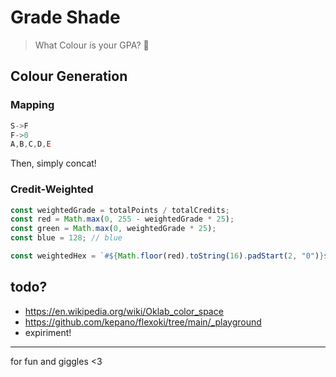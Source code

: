 # Grade Shade

> What Colour is your GPA? 🥸

## Colour Generation

### Mapping

```js
S->F
F->0
A,B,C,D,E
```

Then, simply concat!

### Credit-Weighted

```javascript
const weightedGrade = totalPoints / totalCredits;
const red = Math.max(0, 255 - weightedGrade * 25);
const green = Math.max(0, weightedGrade * 25);
const blue = 128; // blue

const weightedHex = `#${Math.floor(red).toString(16).padStart(2, "0")}${Math.floor(green).toString(16).padStart(2, "0")}${Math.floor(blue).toString(16).padStart(2, "0")}`;
```

## todo?

- https://en.wikipedia.org/wiki/Oklab_color_space
- https://github.com/kepano/flexoki/tree/main/_playground
- expiriment!

---

for fun and giggles <3
